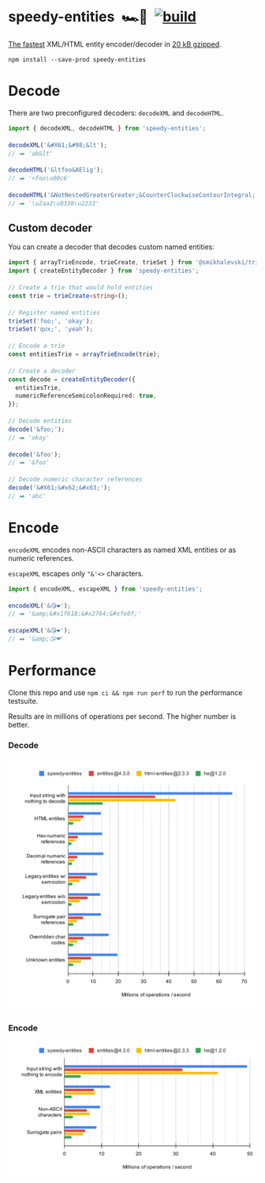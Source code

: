 # speedy-entities&ensp;🏎💨&ensp;[![build](https://github.com/smikhalevski/speedy-entities/actions/workflows/master.yml/badge.svg?branch=master&event=push)](https://github.com/smikhalevski/speedy-entities/actions/workflows/master.yml)

[The fastest](#performance) XML/HTML entity encoder/decoder in
[20 kB gzipped](https://bundlephobia.com/package/speedy-entities).

```shell
npm install --save-prod speedy-entities
```

# Decode

There are two preconfigured decoders: `decodeXML` and `decodeHTML`.

```ts
import { decodeXML, decodeHTML } from 'speedy-entities';

decodeXML('&#X61;&#98;&lt');
// ⮕ 'ab&lt'

decodeHTML('&ltfoo&AElig');
// ⮕ '<foo\u00c6'

decodeHTML('&NotNestedGreaterGreater;&CounterClockwiseContourIntegral;');
// ⮕ '\u2aa2\u0338\u2233'
```

## Custom decoder

You can create a decoder that decodes custom named entities:

```ts
import { arrayTrieEncode, trieCreate, trieSet } from '@smikhalevski/trie';
import { createEntityDecoder } from 'speedy-entities';

// Create a trie that would hold entities
const trie = trieCreate<string>();

// Register named entities
trieSet('foo;', 'okay');
trieSet('qux;', 'yeah');

// Encode a trie
const entitiesTrie = arrayTrieEncode(trie);

// Create a decoder
const decode = createEntityDecoder({
  entitiesTrie,
  numericReferenceSemicolonRequired: true,
});

// Decode entities
decode('&foo;');
// ⮕ 'okay'

decode('&foo');
// ⮕ '&foo'

// Decode numeric character references
decode('&#X61;&#x62;&#x63;');
// ⮕ 'abc'
```

# Encode

`encodeXML` encodes non-ASCII characters as named XML entities or as numeric references.

`escapeXML` escapes only `"&'<>` characters.

```ts
import { encodeXML, escapeXML } from 'speedy-entities';

encodeXML('&😘❤️');
// ⮕ '&amp;&#x1f618;&#x2764;&#xfe0f;'

escapeXML('&😘❤️');
// ⮕ '&amp;😘❤'
```

# Performance

Clone this repo and use `npm ci && npm run perf` to run the performance testsuite.

Results are in millions of operations per second. The higher number is better.

### Decode

![Decode HTML performance chart](./images/perf-decode-html.svg)

### Encode

![Encode XML performance chart](./images/perf-encode-xml.svg)
